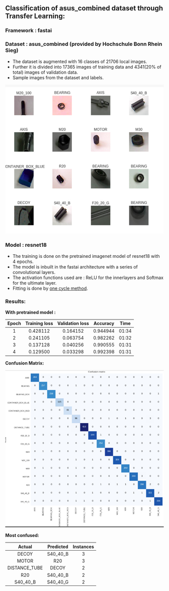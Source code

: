 ## Classification of asus_combined dataset through Transfer Learning:

### Framework : fastai

### Dataset : asus_combined (provided by Hochschule Bonn Rhein Sieg)

* The dataset is augmented with 16 classes of 21706 local images.
* Further it is divided into 17365 images of training data and 4341(20% of total) images of validation data.
* Sample images from the dataset and labels.<br>

![sample data](https://github.com/gsasikiran/asus_combined/blob/sasi/images/docs.jpg)

### Model : resnet18
* The training is done on the pretrained imagenet model of resnet18 with 4 epochs.
* The model is inbuilt in the fastai architecture with a series of convolutional layers.
* The activation functions used are : ReLU for the innerlayers and Softmax for the ultimate layer.
* Fitting is done by [one cycle method](https://sgugger.github.io/the-1cycle-policy.html).

### Results:

<b> With pretrained model :</b>

| Epoch | Training loss | Validation loss | Accuracy | Time |
|:----------:|:--------------------:|:------------------------:|:---------------:|:---------:|
|1|	0.428112|	0.164152|	0.944944|	01:34|
|2|	0.241105|	0.063754|	0.982262|	01:32|
|3|	0.137128|	0.040256|	0.990555|	01:31|
|4|	0.129500|	0.033298|	0.992398|	01:31|

<b> Confusion Matrix: </b><br>

![confusion matrix](https://github.com/gsasikiran/asus_combined/blob/sasi/images/confusion_matrix.jpg)

<b> Most confused: </b><br>

| Actual | Predicted | Instances |
|:----------:|:---------------:|:-----------------:|
|DECOY| S40_40_B | 3 |
|MOTOR|R20| 3|
|DISTANCE_TUBE| DECOY| 2|
|R20|S40_40_B| 2|
|S40_40_B|S40_40_G| 2|
 
